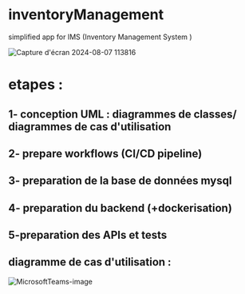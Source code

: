 # inventoryManagement
simplified app for  IMS (Inventory Management System )

![Capture d'écran 2024-08-07 113816](https://github.com/user-attachments/assets/9a072119-884c-4c31-b655-19836663a2f6)

# etapes :
## 1- conception UML : diagrammes de classes/ diagrammes de cas d'utilisation 
## 2- prepare workflows (CI/CD pipeline)
## 3- preparation de la base de données mysql 
## 4- preparation du backend (+dockerisation)
## 5-preparation des APIs et tests 


## diagramme de cas d'utilisation : 
![MicrosoftTeams-image](https://github.com/user-attachments/assets/7f751ed1-2425-4431-aba5-c01921bd1453)


